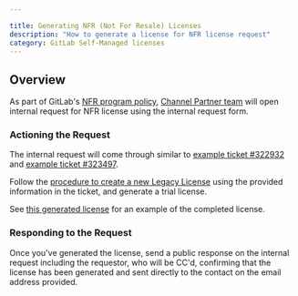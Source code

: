 ```yaml
---

title: Generating NFR (Not For Resale) Licenses
description: "How to generate a license for NFR license request"
category: GitLab Self-Managed licenses
---
```



## Overview

As part of GitLab's [NFR program policy](/handbook/resellers/channel-working-with-GitLab/#not-for-resale-nfr-program-and-policy), [Channel Partner team](https://gitlab.com/gitlab-com/support/internal-requests-form/-/issues/10#note_1085735806) will open internal request for NFR license using the internal request form.

### Actioning the Request

The internal request will come through similar to [example ticket #322932](https://gitlab.zendesk.com/agent/tickets/322932) and [example ticket #323497](https://gitlab.zendesk.com/agent/tickets/323497).

Follow the [procedure to create a new Legacy License](/handbook/support/license-and-renewals/workflows/self-managed/creating_licenses#create-a-legacy-license) using the provided information in the ticket, and generate a trial license.

See [this generated license](https://customers.gitlab.com/admin/license/1038429) for an example of the completed license.

### Responding to the Request

Once you've generated the license, send a public response on the internal request including the requestor, who will be CC'd, confirming that the license has been generated and sent directly to the contact on the email address provided.
